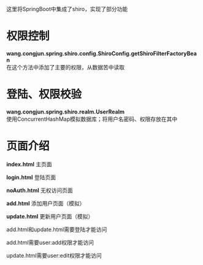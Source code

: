这里将SpringBoot中集成了shiro，实现了部分功能
# 权限控制
**wang.congjun.spring.shiro.config.ShiroConfig.getShiroFilterFactoryBean**  
在这个方法中添加了主要的权限，从数据苦中读取
# 登陆、权限校验
**wang.congjun.spring.shiro.realm.UserRealm**  
使用ConcurrentHashMap模拟数据库；将用户名密码、权限存放在其中

# 页面介绍
**index.html**
主页面

**login.html**
登陆页面

**noAuth.html**
无权访问页面

**add.html**
添加用户页面（模拟）

**update.html**
更新用户页面（模拟）

add.html和update.html需要登陆才能访问

add.html需要user:add权限才能访问

update.html需要user:edit权限才能访问



